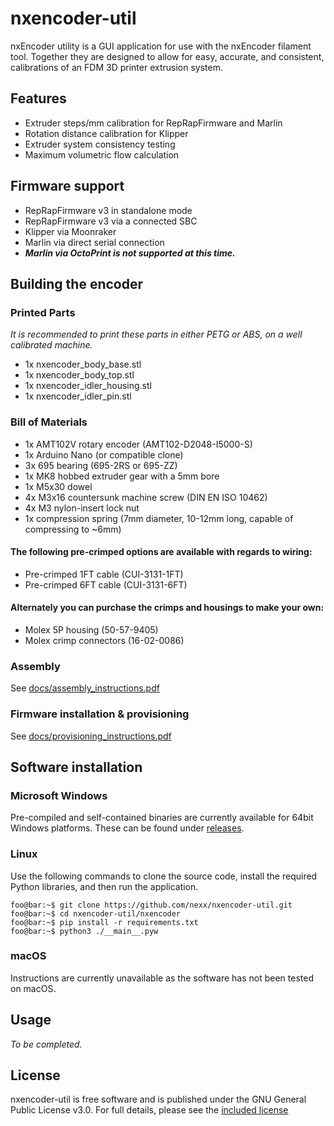 # nxencoder-util

nxEncoder utility is a GUI application for use with the nxEncoder filament tool. Together they are designed to allow for easy, accurate, and consistent, calibrations of an FDM 3D printer extrusion system.

## Features
- Extruder steps/mm calibration for RepRapFirmware and Marlin
- Rotation distance calibration for Klipper
- Extruder system consistency testing
- Maximum volumetric flow calculation

## Firmware support
- RepRapFirmware v3 in standalone mode
- RepRapFirmware v3 via a connected SBC
- Klipper via Moonraker
- Marlin via direct serial connection
- **_Marlin via OctoPrint is not supported at this time._**

## Building the encoder
### Printed Parts
_It is recommended to print these parts in either PETG or ABS, on a well calibrated machine._
- 1x nxencoder_body_base.stl
- 1x nxencoder_body_top.stl
- 1x nxencoder_idler_housing.stl
- 1x nxencoder_idler_pin.stl

### Bill of Materials
- 1x AMT102V rotary encoder (AMT102-D2048-I5000-S)
- 1x Arduino Nano (or compatible clone)
- 3x 695 bearing (695-2RS or 695-ZZ)
- 1x MK8 hobbed extruder gear with a 5mm bore
- 1x M5x30 dowel
- 4x M3x16 countersunk machine screw (DIN EN ISO 10462)
- 4x M3 nylon-insert lock nut
- 1x compression spring (7mm diameter, 10-12mm long, capable of compressing to ~6mm)

#### The following pre-crimped options are available with regards to wiring:
- Pre-crimped 1FT cable (CUI-3131-1FT)
- Pre-crimped 6FT cable (CUI-3131-6FT)

#### Alternately you can purchase the crimps and housings to make your own:
- Molex 5P housing (50-57-9405)
- Molex crimp connectors (16-02-0086)

### Assembly
See [docs/assembly_instructions.pdf](https://github.com/nexx/nxencoder-util/blob/main/docs/assembly_instructions.pdf)

### Firmware installation & provisioning
See [docs/provisioning_instructions.pdf](https://github.com/nexx/nxencoder-util/blob/main/docs/provisioning_instructions.pdf)

## Software installation
### Microsoft Windows
Pre-compiled and self-contained binaries are currently available for 64bit Windows platforms. These can be found under [releases](https://github.com/nexx/nxencoder-util/releases).

### Linux
Use the following commands to clone the source code, install the required Python libraries, and then run the application.
```console
foo@bar:~$ git clone https://github.com/nexx/nxencoder-util.git
foo@bar:~$ cd nxencoder-util/nxencoder
foo@bar:~$ pip install -r requirements.txt
foo@bar:~$ python3 ./__main__.pyw
```
### macOS
Instructions are currently unavailable as the software has not been tested on macOS.

## Usage
_To be completed._

## License
nxencoder-util is free software and is published under the GNU General Public License v3.0. For full details, please see the [included license](https://github.com/nexx/nxencoder-util/blob/main/COPYING)

